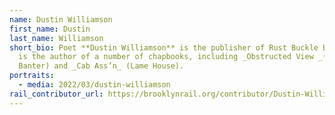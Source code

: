 ```yaml
---
name: Dustin Williamson
first_name: Dustin
last_name: Williamson
short_bio: Poet **Dustin Williamson** is the publisher of Rust Buckle Books. He
  is the author of a number of chapbooks, including _Obstructed View _(Salacious
  Banter) and _Cab Ass’n_ (Lame House).
portraits:
  - media: 2022/03/dustin-williamson
rail_contributor_url: https://brooklynrail.org/contributor/Dustin-Williamson
---
```

